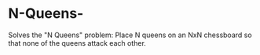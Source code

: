 # N-Queens-
Solves the "N Queens" problem: Place N queens on an NxN chessboard so that none of the queens attack each other. 
